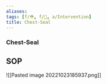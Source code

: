 ```yaml
---
aliases: 
tags: [f/⛑️, f/🔪, a/Intervention]
title: Chest-Seal
---
```

### Chest-Seal

## SOP
![[Pasted image 20221023185937.png]]